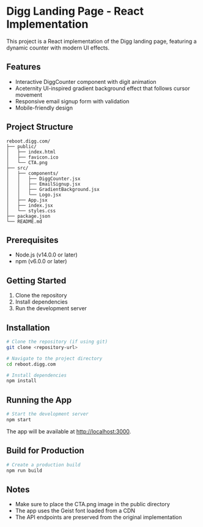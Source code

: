 # Digg Landing Page - React Implementation

This project is a React implementation of the Digg landing page, featuring a dynamic counter with modern UI effects.

## Features

- Interactive DiggCounter component with digit animation
- Aceternity UI-inspired gradient background effect that follows cursor movement
- Responsive email signup form with validation
- Mobile-friendly design

## Project Structure

```
reboot.digg.com/
├── public/
│   ├── index.html
│   ├── favicon.ico
│   └── CTA.png
├── src/
│   ├── components/
│   │   ├── DiggCounter.jsx
│   │   ├── EmailSignup.jsx
│   │   ├── GradientBackground.jsx
│   │   └── Logo.jsx
│   ├── App.jsx
│   ├── index.jsx
│   └── styles.css
├── package.json
└── README.md
```

## Prerequisites

- Node.js (v14.0.0 or later)
- npm (v6.0.0 or later)

## Getting Started

1. Clone the repository
2. Install dependencies
3. Run the development server

## Installation

```bash
# Clone the repository (if using git)
git clone <repository-url>

# Navigate to the project directory
cd reboot.digg.com

# Install dependencies
npm install
```

## Running the App

```bash
# Start the development server
npm start
```

The app will be available at [http://localhost:3000](http://localhost:3000).

## Build for Production

```bash
# Create a production build
npm run build
```

## Notes

- Make sure to place the CTA.png image in the public directory
- The app uses the Geist font loaded from a CDN
- The API endpoints are preserved from the original implementation
